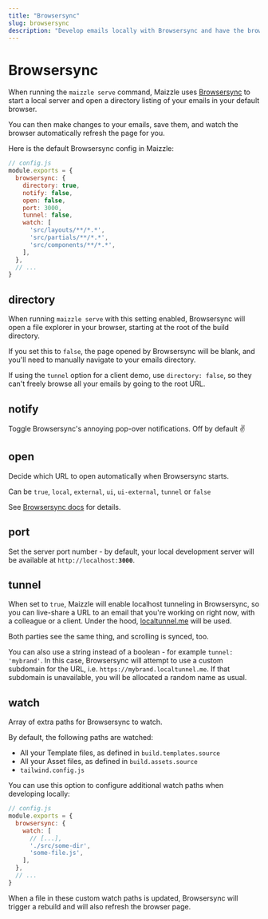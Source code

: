 ```yaml
---
title: "Browsersync"
slug: browsersync
description: "Develop emails locally with Browsersync and have the browser automatically refresh the page when you update an email template"
---
```


# Browsersync

When running the `maizzle serve` command, Maizzle uses [Browsersync](https://browsersync.io/) to start a local server and open a directory listing of your emails in your default browser.

You can then make changes to your emails, save them, and watch the browser automatically refresh the page for you.

Here is the default Browsersync config in Maizzle:

```js
// config.js
module.exports = {
  browsersync: {
    directory: true,
    notify: false,
    open: false,
    port: 3000,
    tunnel: false,
    watch: [
      'src/layouts/**/*.*',
      'src/partials/**/*.*',
      'src/components/**/*.*',
    ],
  },
  // ...
}
```

## directory

When running `maizzle serve` with this setting enabled, Browsersync will open a file explorer in your browser, starting at the root of the build directory.

If you set this to `false`, the page opened by Browsersync will be blank, and you'll need to manually navigate to your emails directory.

<div class="bg-gray-100 border-l-4 border-gradient-b-orange-dark p-4 mb-4 text-md" role="alert">
  <div class="text-gray-600">If using the <code class="shiki-inline">tunnel</code> option for a client demo, use <code class="shiki-inline">directory: false</code>, so they can't freely browse all your emails by going to the root URL.</div>
</div>

## notify

Toggle Browsersync's annoying pop-over notifications. Off by default ✌

## open

Decide which URL to open automatically when Browsersync starts. 

Can be `true`, `local`, `external`, `ui`, `ui-external`, `tunnel` or `false`

See [Browsersync docs](https://browsersync.io/docs/options#option-open) for details.

## port

Set the server port number - by default, your local development server will be available at <code class="shiki-inline">http&zwnj;://localhost:<strong>3000</strong></code>.

## tunnel

When set to `true`, Maizzle will enable localhost tunneling in Browsersync, so you can live-share a URL to an email that you're working on right now, with a colleague or a client. Under the hood, [localtunnel.me](https://localtunnel.me) will be used.

Both parties see the same thing, and scrolling is synced, too.

You can also use a string instead of a boolean - for example `tunnel: 'mybrand'`. In this case, Browsersync will attempt to use a custom subdomain for the URL, i.e. `https://mybrand.localtunnel.me`.
If that subdomain is unavailable, you will be allocated a random name as usual.

## watch

Array of extra paths for Browsersync to watch.

By default, the following paths are watched: 

- All your Template files, as defined in `build.templates.source`
- All your Asset files, as defined in `build.assets.source`
- `tailwind.config.js`

You can use this option to configure additional watch paths when developing locally:

```js
// config.js
module.exports = {
  browsersync: {
    watch: [
      // [...],
      './src/some-dir',
      'some-file.js',
    ],
  },
  // ...
}
```

When a file in these custom watch paths is updated, Browsersync will trigger a rebuild and will also refresh the browser page.


